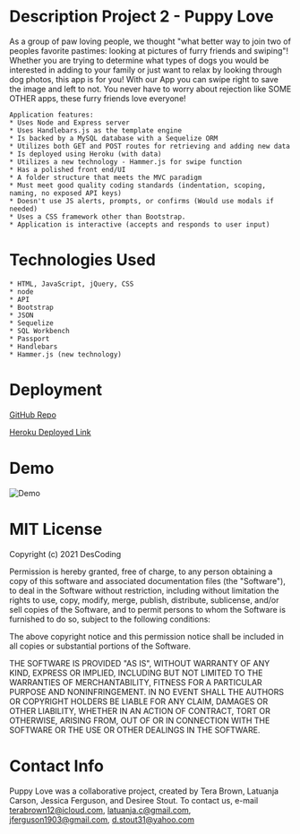 # Description Project 2 - Puppy Love
 As a group of paw loving people, we thought "what better way to join two of peoples favorite pastimes: looking at pictures of furry friends and swiping"!  Whether you are trying to determine what types of dogs you would be interested in adding to your family or just want to relax by looking through dog photos, this app is for you! With our App you can swipe right to save the image and left to not. You never have to worry about rejection like SOME OTHER apps, these furry friends love everyone!

    Application features:
	* Uses Node and Express server
    * Uses Handlebars.js as the template engine
    * Is backed by a MySQL database with a Sequelize ORM
    * Utilizes both GET and POST routes for retrieving and adding new data
	* Is deployed using Heroku (with data)
	* Utilizes a new technology - Hammer.js for swipe function
	* Has a polished front end/UI
	* A folder structure that meets the MVC paradigm
	* Must meet good quality coding standards (indentation, scoping, naming, no exposed API keys)
    * Doesn't use JS alerts, prompts, or confirms (Would use modals if needed)
    * Uses a CSS framework other than Bootstrap.
    * Application is interactive (accepts and responds to user input)

# Technologies Used
    * HTML, JavaScript, jQuery, CSS
    * node
    * API
    * Bootstrap
    * JSON
    * Sequelize
    * SQL Workbench
    * Passport
    * Handlebars
    * Hammer.js (new technology)

# Deployment
[GitHub Repo](https://github.com/DesCoding/PuppyLove)

[Heroku Deployed Link](https://morning-escarpment-54756.herokuapp.com/)

# Demo
![Demo]()

# MIT License

Copyright (c) 2021 DesCoding

Permission is hereby granted, free of charge, to any person obtaining a copy
of this software and associated documentation files (the "Software"), to deal
in the Software without restriction, including without limitation the rights
to use, copy, modify, merge, publish, distribute, sublicense, and/or sell
copies of the Software, and to permit persons to whom the Software is
furnished to do so, subject to the following conditions:

The above copyright notice and this permission notice shall be included in all
copies or substantial portions of the Software.

THE SOFTWARE IS PROVIDED "AS IS", WITHOUT WARRANTY OF ANY KIND, EXPRESS OR
IMPLIED, INCLUDING BUT NOT LIMITED TO THE WARRANTIES OF MERCHANTABILITY,
FITNESS FOR A PARTICULAR PURPOSE AND NONINFRINGEMENT. IN NO EVENT SHALL THE
AUTHORS OR COPYRIGHT HOLDERS BE LIABLE FOR ANY CLAIM, DAMAGES OR OTHER
LIABILITY, WHETHER IN AN ACTION OF CONTRACT, TORT OR OTHERWISE, ARISING FROM,
OUT OF OR IN CONNECTION WITH THE SOFTWARE OR THE USE OR OTHER DEALINGS IN THE
SOFTWARE.

# Contact Info
Puppy Love was a collaborative project, created by Tera Brown, Latuanja Carson, Jessica Ferguson, and Desiree Stout.  To contact us, e-mail terabrown12@icloud.com, latuanja.c@gmail.com, jferguson1903@gmail.com, d.stout31@yahoo.com





